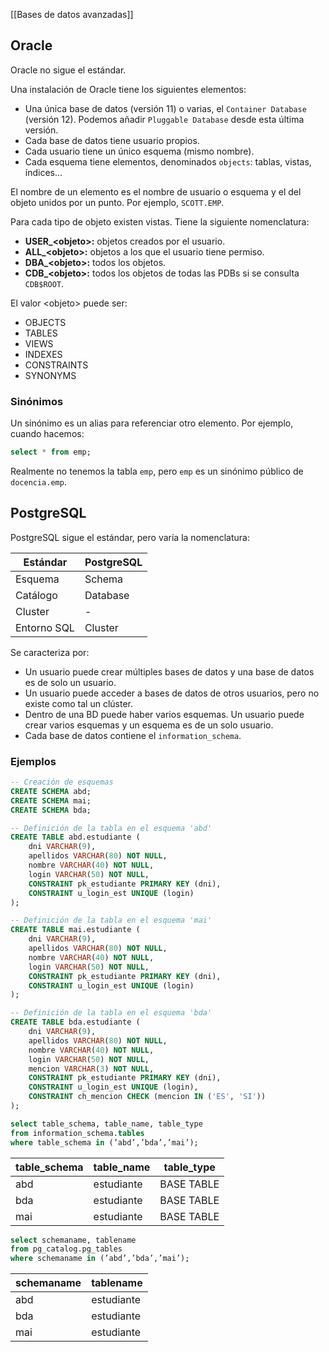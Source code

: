 [[Bases de datos avanzadas]]

## Oracle
Oracle no sigue el estándar. 

Una instalación de Oracle tiene los siguientes elementos:
+ Una única base de datos (versión 11) o varias, el `Container Database` (versión 12). Podemos añadir `Pluggable Database` desde esta última versión.
+ Cada base de datos tiene usuario propios.
+ Cada usuario tiene un único esquema (mismo nombre).
+ Cada esquema tiene elementos, denominados `objects`: tablas, vistas, índices...

El nombre de un elemento es el nombre de usuario o esquema y el del objeto unidos por un punto. Por ejemplo, `SCOTT.EMP`.

Para cada tipo de objeto existen vistas. Tiene la siguiente nomenclatura:
+ **USER_\<objeto>:** objetos creados por el usuario.
+ **ALL_\<objeto>:** objetos a los que el usuario tiene permiso.
+ **DBA_\<objeto>:** todos los objetos.
+ **CDB_\<objeto>:** todos los objetos de todas las PDBs si se consulta `CDB$ROOT`.

El valor \<objeto> puede ser:
+ OBJECTS
+ TABLES
+ VIEWS
+ INDEXES
+ CONSTRAINTS
+ SYNONYMS

### Sinónimos
Un sinónimo es un alias para referenciar otro elemento. Por ejemplo, cuando hacemos:
```sql
select * from emp;
```

Realmente no tenemos la tabla `emp`, pero `emp` es un sinónimo público de `docencia.emp`.

## PostgreSQL
PostgreSQL sigue el estándar, pero varía la nomenclatura:

| Estándar | PostgreSQL |
| ---- | ---- |
| Esquema | Schema |
| Catálogo | Database |
| Cluster | - |
| Entorno SQL | Cluster |

Se caracteriza por:
+ Un usuario puede crear múltiples bases de datos y una base de datos es de solo un usuario.
+ Un usuario puede acceder a bases de datos de otros usuarios, pero no existe como tal un clúster.
+ Dentro de una BD puede haber varios esquemas. Un usuario puede crear varios esquemas y un esquema es de un solo usuario.
+ Cada base de datos contiene el `information_schema`.

### Ejemplos
```sql
-- Creación de esquemas
CREATE SCHEMA abd;
CREATE SCHEMA mai;
CREATE SCHEMA bda;

-- Definición de la tabla en el esquema 'abd'
CREATE TABLE abd.estudiante (
    dni VARCHAR(9),
    apellidos VARCHAR(80) NOT NULL,
    nombre VARCHAR(40) NOT NULL,
    login VARCHAR(50) NOT NULL,
    CONSTRAINT pk_estudiante PRIMARY KEY (dni),
    CONSTRAINT u_login_est UNIQUE (login)
);

-- Definición de la tabla en el esquema 'mai'
CREATE TABLE mai.estudiante (
    dni VARCHAR(9),
    apellidos VARCHAR(80) NOT NULL,
    nombre VARCHAR(40) NOT NULL,
    login VARCHAR(50) NOT NULL,
    CONSTRAINT pk_estudiante PRIMARY KEY (dni),
    CONSTRAINT u_login_est UNIQUE (login)
);

-- Definición de la tabla en el esquema 'bda'
CREATE TABLE bda.estudiante (
    dni VARCHAR(9),
    apellidos VARCHAR(80) NOT NULL,
    nombre VARCHAR(40) NOT NULL,
    login VARCHAR(50) NOT NULL,
    mencion VARCHAR(3) NOT NULL,
    CONSTRAINT pk_estudiante PRIMARY KEY (dni),
    CONSTRAINT u_login_est UNIQUE (login),
    CONSTRAINT ch_mencion CHECK (mencion IN ('ES', 'SI'))
);
```

```sql
select table_schema, table_name, table_type 
from information_schema.tables
where table_schema in (’abd’,’bda’,’mai’);
```

| table_schema | table_name  | table_type |
|--------------|-------------|------------|
| abd          | estudiante  | BASE TABLE |
| bda          | estudiante  | BASE TABLE |
| mai          | estudiante  | BASE TABLE |
```sql
select schemaname, tablename 
from pg_catalog.pg_tables
where schemaname in (’abd’,’bda’,’mai’);
```

| schemaname | tablename  |
|------------|------------|
| abd        | estudiante |
| bda        | estudiante |
| mai        | estudiante |
